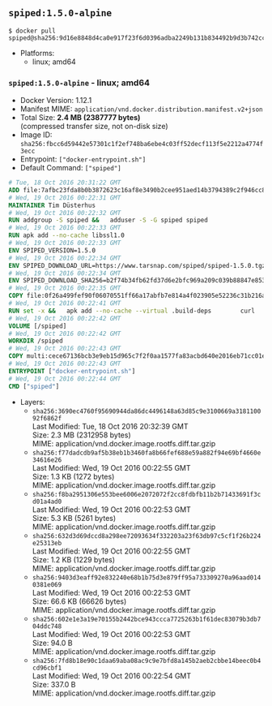 ## `spiped:1.5.0-alpine`

```console
$ docker pull spiped@sha256:9d16e8848d4ca0e917f23f6d0396adba2249b131b834492b9d3b742cc99435d2
```

-	Platforms:
	-	linux; amd64

### `spiped:1.5.0-alpine` - linux; amd64

-	Docker Version: 1.12.1
-	Manifest MIME: `application/vnd.docker.distribution.manifest.v2+json`
-	Total Size: **2.4 MB (2387777 bytes)**  
	(compressed transfer size, not on-disk size)
-	Image ID: `sha256:fbcc6d59442e57301c1f2ef748ba6ebe4c03ff52decf113f5e2212a4774f3ecc`
-	Entrypoint: `["docker-entrypoint.sh"]`
-	Default Command: `["spiped"]`

```dockerfile
# Tue, 18 Oct 2016 20:31:22 GMT
ADD file:7afbc23fda8b0b3872623c16af8e3490b2cee951aed14b3794389c2f946cc8c7 in / 
# Wed, 19 Oct 2016 00:22:31 GMT
MAINTAINER Tim Düsterhus
# Wed, 19 Oct 2016 00:22:32 GMT
RUN addgroup -S spiped &&	adduser -S -G spiped spiped
# Wed, 19 Oct 2016 00:22:33 GMT
RUN apk add --no-cache libssl1.0
# Wed, 19 Oct 2016 00:22:33 GMT
ENV SPIPED_VERSION=1.5.0
# Wed, 19 Oct 2016 00:22:34 GMT
ENV SPIPED_DOWNLOAD_URL=https://www.tarsnap.com/spiped/spiped-1.5.0.tgz
# Wed, 19 Oct 2016 00:22:34 GMT
ENV SPIPED_DOWNLOAD_SHA256=b2f74b34fb62fd37d6e2bfc969a209c039b88847e853a49e91768dec625facd7
# Wed, 19 Oct 2016 00:22:35 GMT
COPY file:0f26a499fef90f06070551ff66a17abfb7e814a4f023905e52236c31b216a7bb in /0001-Fix-docker-stop-issue.patch 
# Wed, 19 Oct 2016 00:22:41 GMT
RUN set -x &&	apk add --no-cache --virtual .build-deps 		curl 		gcc 		make 		musl-dev 		openssl-dev 		patch 		tar &&	curl -fsSL "$SPIPED_DOWNLOAD_URL" -o spiped.tar.gz &&	echo "$SPIPED_DOWNLOAD_SHA256 *spiped.tar.gz" |sha256sum -c - &&	mkdir -p /usr/local/src/spiped &&	tar xzf "spiped.tar.gz" -C /usr/local/src/spiped --strip-components=1 &&	rm "spiped.tar.gz" &&	patch -p1 -d /usr/local/src/spiped/ < /0001-Fix-docker-stop-issue.patch &&	CC=gcc make -C /usr/local/src/spiped &&	make -C /usr/local/src/spiped install &&	rm -rf /usr/local/src/spiped &&	apk del .build-deps
# Wed, 19 Oct 2016 00:22:42 GMT
VOLUME [/spiped]
# Wed, 19 Oct 2016 00:22:42 GMT
WORKDIR /spiped
# Wed, 19 Oct 2016 00:22:43 GMT
COPY multi:cece67136bcb3e9eb15d965c7f2f0aa1577fa83acbd640e2016eb71cc01e0cfa in /usr/local/bin/ 
# Wed, 19 Oct 2016 00:22:43 GMT
ENTRYPOINT ["docker-entrypoint.sh"]
# Wed, 19 Oct 2016 00:22:44 GMT
CMD ["spiped"]
```

-	Layers:
	-	`sha256:3690ec4760f95690944da86dc4496148a63d85c9e3100669a318110092f6862f`  
		Last Modified: Tue, 18 Oct 2016 20:32:39 GMT  
		Size: 2.3 MB (2312958 bytes)  
		MIME: application/vnd.docker.image.rootfs.diff.tar.gzip
	-	`sha256:f77dadcdb9af5b38eb1b3460fa8b66fef688e59a882f94e69bf4660e34616e26`  
		Last Modified: Wed, 19 Oct 2016 00:22:55 GMT  
		Size: 1.3 KB (1272 bytes)  
		MIME: application/vnd.docker.image.rootfs.diff.tar.gzip
	-	`sha256:f8ba2951306e553bee6006e2072072f2cc8fdbfb11b2b71433691f3cd01a4ad0`  
		Last Modified: Wed, 19 Oct 2016 00:22:53 GMT  
		Size: 5.3 KB (5261 bytes)  
		MIME: application/vnd.docker.image.rootfs.diff.tar.gzip
	-	`sha256:632d3d69dccd8a298ee72093634f332203a23f63db97c5cf1f26b224e25313eb`  
		Last Modified: Wed, 19 Oct 2016 00:22:55 GMT  
		Size: 1.2 KB (1229 bytes)  
		MIME: application/vnd.docker.image.rootfs.diff.tar.gzip
	-	`sha256:9403d3eaff92e832240e68b1b75d3e879ff95a733309270a96aad0140381e069`  
		Last Modified: Wed, 19 Oct 2016 00:22:53 GMT  
		Size: 66.6 KB (66626 bytes)  
		MIME: application/vnd.docker.image.rootfs.diff.tar.gzip
	-	`sha256:602e1e3a19e70155b2442bce943ccca7725263b1f61dec83079b3db704ddc748`  
		Last Modified: Wed, 19 Oct 2016 00:22:53 GMT  
		Size: 94.0 B  
		MIME: application/vnd.docker.image.rootfs.diff.tar.gzip
	-	`sha256:7fd8b18e90c1daa69aba08ac9c9e7bfd8a145b2aeb2cbbe14beec0b4cd96cbf1`  
		Last Modified: Wed, 19 Oct 2016 00:22:54 GMT  
		Size: 337.0 B  
		MIME: application/vnd.docker.image.rootfs.diff.tar.gzip
